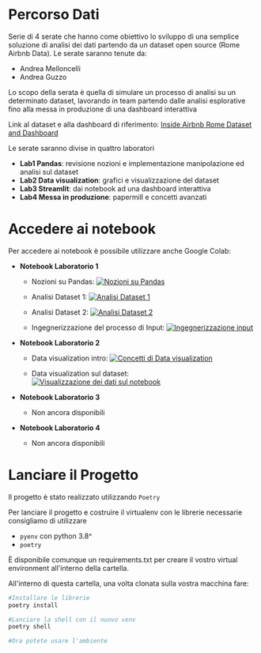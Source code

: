 # Percorso Dati

Serie di 4 serate che hanno come obiettivo lo sviluppo di una semplice soluzione di analisi dei dati partendo da un dataset open source (Rome Airbnb Data).
Le serate saranno tenute da:
- Andrea Melloncelli
- Andrea Guzzo

Lo scopo della serata è quella di simulare un processo di analisi su un determinato dataset, lavorando in team partendo dalle analisi esplorative fino alla messa in produzione di una dashboard interattiva

Link al dataset e alla dashboard di riferimento:
[Inside Airbnb Rome Dataset and Dashboard](http://insideairbnb.com/rome/)

Le serate saranno divise in quattro laboratori
- **Lab1 Pandas**: revisione nozioni e implementazione manipolazione ed analisi sul dataset
- **Lab2 Data visualization**: grafici e visualizzazione del dataset
- **Lab3 Streamlit**: dai notebook ad una dashboard interattiva
- **Lab4 Messa in produzione**: papermill e concetti avanzati

# Accedere ai notebook

Per accedere ai notebook è possibile utilizzare anche Google Colab:

- **Notebook Laboratorio 1**
    - Nozioni su Pandas: [![Nozioni su Pandas](https://colab.research.google.com/assets/colab-badge.svg)](https://colab.research.google.com/github/PythonBiellaGroup/MaterialeLezioni/blob/master/PercorsoDati/lab1/lab1-pandas-intro.ipynb)

    - Analisi Dataset 1: [![Analisi Dataset 1](https://colab.research.google.com/assets/colab-badge.svg)](https://colab.research.google.com/github/PythonBiellaGroup/MaterialeLezioni/blob/master/PercorsoDati/lab1/lab-1-example-1.ipynb)

    - Analisi Dataset 2: [![Analisi Dataset 2](https://colab.research.google.com/assets/colab-badge.svg)](https://colab.research.google.com/github/PythonBiellaGroup/MaterialeLezioni/blob/master/PercorsoDati/lab1/lab-1-example-2.ipynb)

    - Ingegnerizzazione del processo di Input: [![Ingegnerizzazione input](https://colab.research.google.com/assets/colab-badge.svg)](https://colab.research.google.com/github/PythonBiellaGroup/MaterialeLezioni/blob/master/PercorsoDati/lab1/lab-1-data.ipynb)

- **Notebook Laboratorio 2**
    - Data visualization intro: [![Concetti di Data visualization](https://colab.research.google.com/assets/colab-badge.svg)](https://github.com/PythonBiellaGroup/MaterialeLezioni/blob/master/PercorsoDati/Lab2/lab-2-viz-intro.ipynb)

    - Data visualization sul dataset: [![Visualizzazione dei dati sul notebook](https://colab.research.google.com/assets/colab-badge.svg)](https://github.com/PythonBiellaGroup/MaterialeLezioni/blob/master/PercorsoDati/Lab2/lab_2_example_1.ipynb)

- **Notebook Laboratorio 3**
    - Non ancora disponibili

- **Notebook Laboratorio 4**
    - Non ancora disponibili


# Lanciare il Progetto

Il progetto è stato realizzato utilizzando `Poetry`

Per lanciare il progetto e costruire il virtualenv con le librerie necessarie consigliamo di utilizzare
- `pyenv` con python 3.8^
- `poetry`

È disponibile comunque un requirements.txt per creare il vostro virtual environment all'interno della cartella.

All'interno di questa cartella, una volta clonata sulla vostra macchina fare:
```bash
#Installare le librerie
poetry install

#Lanciare la shell con il nuovo venv
poetry shell

#Ora potete usare l'ambiente
```
